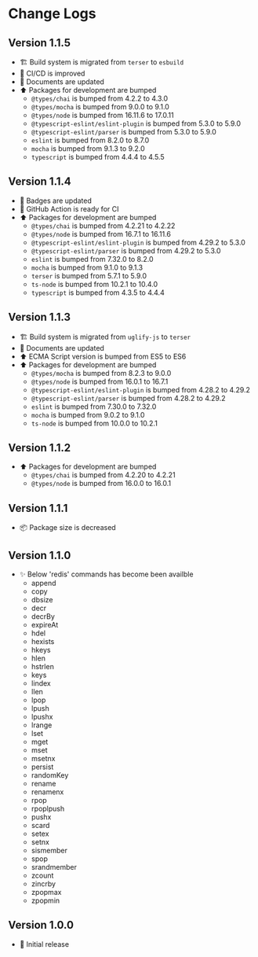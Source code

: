 # Change Logs

## Version 1.1.5

- :building_construction: Build system is migrated from `terser` to `esbuild`
- :green_heart: CI/CD is improved
- :memo: Documents are updated
- :arrow_up: Packages for development are bumped
  - `@types/chai` is bumped from 4.2.2 to 4.3.0
  - `@types/mocha` is bumped from 9.0.0 to 9.1.0
  - `@types/node` is bumped from 16.11.6 to 17.0.11
  - `@typescript-eslint/eslint-plugin` is bumped from 5.3.0 to 5.9.0
  - `@typescript-eslint/parser` is bumped from 5.3.0 to 5.9.0
  - `eslint` is bumped from 8.2.0 to 8.7.0
  - `mocha` is bumped from 9.1.3 to 9.2.0
  - `typescript` is bumped from 4.4.4 to 4.5.5

## Version 1.1.4

- :memo: Badges are updated
- :green_heart: GitHub Action is ready for CI
- :arrow_up: Packages for development are bumped
  - `@types/chai` is bumped from 4.2.21 to 4.2.22
  - `@types/node` is bumped from 16.7.1 to 16.11.6
  - `@typescript-eslint/eslint-plugin` is bumped from 4.29.2 to 5.3.0
  - `@typescript-eslint/parser` is bumped from 4.29.2 to 5.3.0
  - `eslint` is bumped from 7.32.0 to 8.2.0
  - `mocha` is bumped from 9.1.0 to 9.1.3
  - `terser` is bumped from 5.7.1 to 5.9.0
  - `ts-node` is bumped from 10.2.1 to 10.4.0
  - `typescript` is bumped from 4.3.5 to 4.4.4

## Version 1.1.3

- :building_construction: Build system is migrated from `uglify-js` to `terser`
- :memo: Documents are updated
- :arrow_up: ECMA Script version is bumped from ES5 to ES6
- :arrow_up: Packages for development are bumped
  - `@types/mocha` is bumped from 8.2.3 to 9.0.0
  - `@types/node` is bumped from 16.0.1 to 16.7.1
  - `@typescript-eslint/eslint-plugin` is bumped from 4.28.2 to 4.29.2
  - `@typescript-eslint/parser` is bumped from 4.28.2 to 4.29.2
  - `eslint` is bumped from 7.30.0 to 7.32.0
  - `mocha` is bumped from 9.0.2 to 9.1.0
  - `ts-node` is bumped from 10.0.0 to 10.2.1

## Version 1.1.2

- :arrow_up: Packages for development are bumped
  - `@types/chai` is bumped from 4.2.20 to 4.2.21
  - `@types/node` is bumped from 16.0.0 to 16.0.1

## Version 1.1.1

- :package: Package size is decreased

## Version 1.1.0

- :sparkles: Below 'redis' commands has become been availble
  - append
  - copy
  - dbsize
  - decr
  - decrBy
  - expireAt
  - hdel
  - hexists
  - hkeys
  - hlen
  - hstrlen
  - keys
  - lindex
  - llen
  - lpop
  - lpush
  - lpushx
  - lrange
  - lset
  - mget
  - mset
  - msetnx
  - persist
  - randomKey
  - rename
  - renamenx
  - rpop
  - rpoplpush
  - pushx
  - scard
  - setex
  - setnx
  - sismember
  - spop
  - srandmember
  - zcount
  - zincrby
  - zpopmax
  - zpopmin

## Version 1.0.0

- :tada: Initial release
